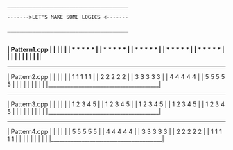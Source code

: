 
                                                                                                      _______________________________________
                                                                                                      ------->LET'S MAKE SOME LOGICS <-------
                                                                                                      _______________________________________





 ________________________________________<br>
| Pattern1.cpp                           |
|                                        |
|                                        |
|          * * * * *                     |
|          * * * * *                     |
|          * * * * *                     |
|          * * * * *                     |
|          * * * * *                     |
|                                        |
|                                        |
|                                        |
|                                        |
|________________________________________|


 ________________________________________
| Pattern2.cpp                           |
|                                        |
|                                        |
|          1 1 1 1 1                     |
|          2 2 2 2 2                     |
|          3 3 3 3 3                     |
|          4 4 4 4 4                     |
|          5 5 5 5 5                     |
|                                        |
|                                        |
|                                        |
|                                        |
|________________________________________|



 ________________________________________
| Pattern3.cpp                           |
|                                        |
|                                        |
|          1 2 3 4 5                     |
|          1 2 3 4 5                     |
|          1 2 3 4 5                     |
|          1 2 3 4 5                     |
|          1 2 3 4 5                     |
|                                        |
|                                        |
|                                        |
|                                        |
|________________________________________|



 ________________________________________
| Pattern4.cpp                           |
|                                        |
|                                        |
|          5 5 5 5 5                     |
|          4 4 4 4 4                     |
|          3 3 3 3 3                     |
|          2 2 2 2 2                     |
|          1 1 1 1 1                     |
|                                        |
|                                        |
|                                        |
|                                        |
|________________________________________|
 
